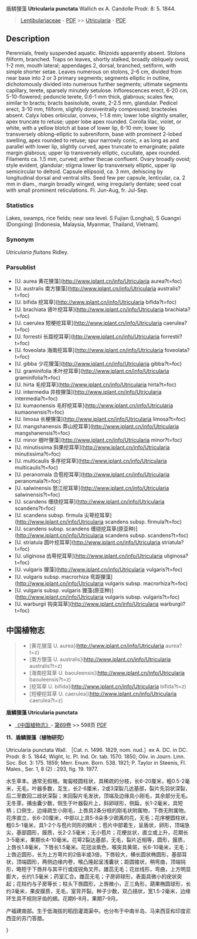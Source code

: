 盾鳞狸藻 **Utricularia punctata** Wallich ex A. Candolle Prodr. 8: 5. 1844.

> [Lentibulariaceae](http://www.iplant.cn/info/Lentibulariaceae?t=foc) - [PDF](http://www.iplant.cn/foc/pdf/Lentibulariaceae.pdf) >> [Utricularia](http://www.iplant.cn/info/Utricularia?t=foc) - [PDF](http://www.iplant.cn/foc/pdf/Utricularia.pdf)

## Description

Perennials, freely suspended aquatic. Rhizoids apparently absent. Stolons filiform, branched. Traps on leaves, shortly stalked, broadly obliquely ovoid, 1-2 mm, mouth lateral; appendages 2, dorsal, branched, setiform, with simple shorter setae. Leaves numerous on stolons, 2-6 cm, divided from near base into 2 or 3 primary segments; segments elliptic in outline, dichotomously divided into numerous further segments; ultimate segments capillary, terete, sparsely minutely setulose. Inflorescences erect, 6-20 cm, 5-10-flowered; peduncle terete, 0.6-1 mm thick, glabrous; scales few, similar to bracts; bracts basisolute, ovate, 2-2.5 mm, glandular. Pedicel erect, 3-10 mm, filiform, slightly dorsiventrally compressed; bracteoles absent. Calyx lobes orbicular, convex, 1-1.8 mm; lower lobe slightly smaller, apex truncate to retuse; upper lobe apex rounded. Corolla lilac, violet, or white, with a yellow blotch at base of lower lip, 6-10 mm; lower lip transversely oblong-elliptic to subreniform, base with prominent 2-lobed swelling, apex rounded to retuse; spur narrowly conic, ± as long as and parallel with lower lip, slightly curved, apex truncate to emarginate; palate margin glabrous; upper lip transversely elliptic, cucullate, apex rounded. Filaments ca. 1.5 mm, curved; anther thecae confluent. Ovary broadly ovoid; style evident, glandular; stigma lower lip transversely elliptic, upper lip semicircular to deltoid. Capsule ellipsoid, ca. 3 mm, dehiscing by longitudinal dorsal and ventral slits. Seed few per capsule, lenticular, ca. 2 mm in diam., margin broadly winged, wing irregularly dentate; seed coat with small prominent reticulations. Fl. Jun-Aug, fr. Jul-Sep.

### Statistics
Lakes, swamps, rice fields; near sea level. S Fujian (Longhai), S Guangxi (Dongxing) [Indonesia, Malaysia, Myanmar, Thailand, Vietnam].

### Synonym
*Utricularia fluitans* Ridley.



### Parsublist

* [U.  aurea  黄花狸藻](http://www.iplant.cn/info/Utricularia aurea?t=foc)
* [U.  australis  南方狸藻](http://www.iplant.cn/info/Utricularia australis?t=foc)
* [U.  bifida  挖耳草](http://www.iplant.cn/info/Utricularia bifida?t=foc)
* [U.  brachiata  肾叶挖耳草](http://www.iplant.cn/info/Utricularia brachiata?t=foc)
* [U.  caerulea  短梗挖耳草](http://www.iplant.cn/info/Utricularia caerulea?t=foc)
* [U.  forrestii  长距挖耳草](http://www.iplant.cn/info/Utricularia forrestii?t=foc)
* [U.  foveolata  海南挖耳草](http://www.iplant.cn/info/Utricularia foveolata?t=foc)
* [U.  gibba  少花狸藻](http://www.iplant.cn/info/Utricularia gibba?t=foc)
* [U.  graminifolia  禾叶挖耳草](http://www.iplant.cn/info/Utricularia graminifolia?t=foc)
* [U.  hirta  毛挖耳草](http://www.iplant.cn/info/Utricularia hirta?t=foc)
* [U.  intermedia  异枝狸藻](http://www.iplant.cn/info/Utricularia intermedia?t=foc)
* [U.  kumaonensis  毛籽挖耳草](http://www.iplant.cn/info/Utricularia kumaonensis?t=foc)
* [U.  limosa  长梗狸藻](http://www.iplant.cn/info/Utricularia limosa?t=foc)
* [U.  mangshanensis  莽山挖耳草](http://www.iplant.cn/info/Utricularia mangshanensis?t=foc)
* [U.  minor  细叶狸藻](http://www.iplant.cn/info/Utricularia minor?t=foc)
* [U.  minutissima  斜果挖耳草](http://www.iplant.cn/info/Utricularia minutissima?t=foc)
* [U.  multicaulis  多序挖耳草](http://www.iplant.cn/info/Utricularia multicaulis?t=foc)
* [U.  peranomala  合苞挖耳草](http://www.iplant.cn/info/Utricularia peranomala?t=foc)
* [U.  salwinensis  怒江挖耳草](http://www.iplant.cn/info/Utricularia salwinensis?t=foc)
* [U.  scandens  缠绕挖耳草](http://www.iplant.cn/info/Utricularia scandens?t=foc)
* [U.  scandens subsp. firmula  尖萼挖耳草](http://www.iplant.cn/info/Utricularia scandens subsp. firmula?t=foc)
* [U.  scandens subsp. scandens  缠绕挖耳草(原亚种)](http://www.iplant.cn/info/Utricularia scandens subsp. scandens?t=foc)
* [U.  striatula  圆叶挖耳草](http://www.iplant.cn/info/Utricularia striatula?t=foc)
* [U.  uliginosa  齿萼挖耳草](http://www.iplant.cn/info/Utricularia uliginosa?t=foc)
* [U.  vulgaris  狸藻](http://www.iplant.cn/info/Utricularia vulgaris?t=foc)
* [U.  vulgaris subsp. macrorhiza  弯距狸藻](http://www.iplant.cn/info/Utricularia vulgaris subsp. macrorhiza?t=foc)
* [U.  vulgaris subsp. vulgaris  狸藻(原亚种)](http://www.iplant.cn/info/Utricularia vulgaris subsp. vulgaris?t=foc)
* [U.  warburgii  钩突耳草](http://www.iplant.cn/info/Utricularia warburgii?t=foc)


## 中国植物志

> * [黄花狸藻  U.  aurea](http://www.iplant.cn/info/Utricularia aurea?t=z)
> * [南方狸藻  U.  australis](http://www.iplant.cn/info/Utricularia australis?t=z)
> * [海南挖耳草  U.  baouleensis](http://www.iplant.cn/info/Utricularia baouleensis?t=z)
> * [挖耳草  U.  bifida](http://www.iplant.cn/info/Utricularia bifida?t=z)
> * [短梗挖耳草  U.  caerulea](http://www.iplant.cn/info/Utricularia caerulea?t=z)


**盾鳞狸藻 Utricularia punctata**

* [《中国植物志》](http://www.iplant.cn/frps)- [第69卷](http://www.iplant.cn/frps/vol/69) >> 598页 [PDF](http://www.iplant.cn/frps/pdf/69/598.pdf)


**11．盾鳞狸藻（植物研究）**

Utricularia punctata Wall. ［Cat. n. 1496. 1829, nom. nud.］ex A. DC. in DC. Prodr. 8: 5. 1844; Wight, Ic. Pl. Ind. Or. tab. 1570. 1850; Oliv. in Journ. Linn. Soc. Bot. 3: 175. 1859; Merr. Enum. Born. 538. 1921; P. Taylor in Steenis, Fl. Males., Ser. 1, 8 (2) : 293, fig. 19. 1977.

水生草本。通常无假根。匍匐枝圆柱状，具稀疏的分枝，长6-20厘米，粗0.5-2毫米，无毛。叶器多数，互生，长2-6厘米，2或3深裂几达基部，裂片先羽状深裂，后二至数回二歧状深裂；末回裂片毛发状，顶端及边缘具小刚毛，其余部分无毛。无冬芽。捕虫囊少数，侧生于叶器裂片上，斜卵球形，侧扁，长1-2毫米，具短柄；口侧生，边缘疏生小刚毛，上唇具2条分枝的刚毛状附属物，下唇无附属物。花序直立，长6-20厘米，中部以上具5-8朵多少疏离的花，无毛；花序梗圆柱状，粗0.5-1毫米，具1-2个与苞片同形的鳞片；苞片中部着生，呈盾状，卵形，顶端急尖，基部圆形，膜质，长2-2.5毫米；无小苞片；花梗丝状，直立或上升，花期长3-5毫米，果期长4-10毫米。花萼2裂达基部，无毛，裂片近相等，圆形，膜质，上唇长1.8毫米，下唇长1.5毫米。花冠淡紫色，喉突具黄斑，长6-10毫米，无毛；上唇近圆形，长为上方萼片的2倍半或3倍，下唇较大，横长圆状椭圆形，基部耳状，顶端圆形，两侧边缘内卷，喉凸隆起呈浅囊状；距圆锥状，稍弯曲，顶端钝形，略短于下唇并与其平行或成锐角叉开。雄蕊无毛；花丝线形，弯曲，上方明显膨大，长约1.5毫米；药室汇合。雌蕊无毛；子房卵球形，表面具微小的疣状突起；花柱约与子房等长；柱头下唇圆形，上唇微小，正三角形，葫果椭圆球形，长约3毫米，果皮膜质，无毛，室背开裂。种子少数，双凸镜状，宽1.5-2毫米，边缘环生具不规则牙齿的翅。花期6-8月，果期7-9月。

产福建南部。生于低海拔的稻田灌溉渠中。也分布于中南半岛、马来西亚和印度尼西亚的苏门答腊。



}